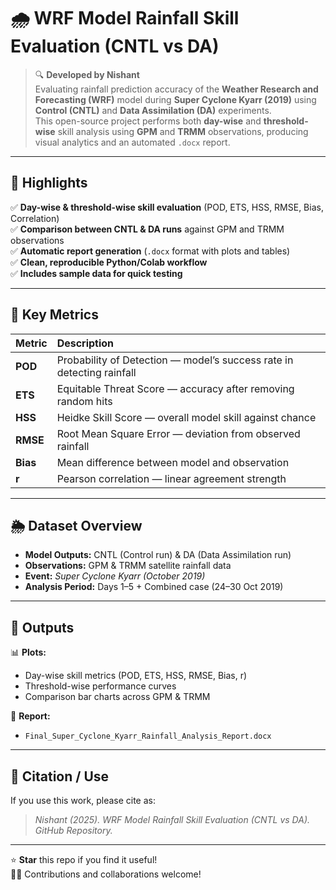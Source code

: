 # 🌧️ WRF Model Rainfall Skill Evaluation (CNTL vs DA)

> 🔍 **Developed by Nishant**  
> Evaluating rainfall prediction accuracy of the **Weather Research and Forecasting (WRF)** model during **Super Cyclone Kyarr (2019)** using **Control (CNTL)** and **Data Assimilation (DA)** experiments.  
> This open-source project performs both **day-wise** and **threshold-wise** skill analysis using **GPM** and **TRMM** observations, producing visual analytics and an automated `.docx` report.

---

## 🚀 Highlights

✅ **Day-wise & threshold-wise skill evaluation** (POD, ETS, HSS, RMSE, Bias, Correlation)  
✅ **Comparison between CNTL & DA runs** against GPM and TRMM observations  
✅ **Automatic report generation** (`.docx` format with plots and tables)  
✅ **Clean, reproducible Python/Colab workflow**  
✅ **Includes sample data for quick testing**

---

## 🧩 Key Metrics
| Metric | Description |
|:--|:--|
| **POD** | Probability of Detection — model’s success rate in detecting rainfall |
| **ETS** | Equitable Threat Score — accuracy after removing random hits |
| **HSS** | Heidke Skill Score — overall model skill against chance |
| **RMSE** | Root Mean Square Error — deviation from observed rainfall |
| **Bias** | Mean difference between model and observation |
| **r** | Pearson correlation — linear agreement strength |

---

## 🌦️ Dataset Overview

- **Model Outputs:** CNTL (Control run) & DA (Data Assimilation run)  
- **Observations:** GPM & TRMM satellite rainfall data  
- **Event:** *Super Cyclone Kyarr (October 2019)*  
- **Analysis Period:** Days 1–5 + Combined case (24–30 Oct 2019)

---

## 🧮 Outputs

📊 **Plots:**  
- Day-wise skill metrics (POD, ETS, HSS, RMSE, Bias, r)  
- Threshold-wise performance curves  
- Comparison bar charts across GPM & TRMM  

📑 **Report:**  
- `Final_Super_Cyclone_Kyarr_Rainfall_Analysis_Report.docx`

---

## 🧠 Citation / Use
If you use this work, please cite as:
> *Nishant (2025). WRF Model Rainfall Skill Evaluation (CNTL vs DA). GitHub Repository.*

---

⭐ **Star** this repo if you find it useful!  
👩‍🔬 Contributions and collaborations welcome!
